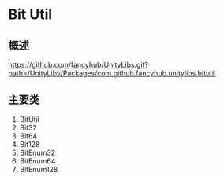 

# Bit Util 


## 概述
  https://github.com/fancyhub/UnityLibs.git?path=/UnityLibs/Packages/com.github.fancyhub.unitylibs.bitutil

  
## 主要类
1. BitUtil
2. Bit32
3. Bit64
4. Bit128
5. BitEnum32<Enum>
6. BitEnum64<Enum>
6. BitEnum128<Enum>